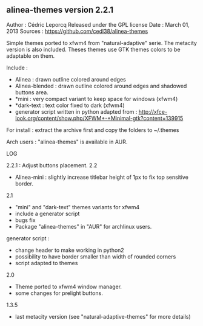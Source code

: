alinea-themes version 2.2.1
-------------------------

Author : Cédric Leporcq
Released under the GPL license
Date : March 01, 2013
Sources : https://github.com/cedl38/alinea-themes

Simple themes ported to xfwm4 from "natural-adaptive" serie. The metacity version is also included. Theses themes use GTK themes colors to be adaptable on them.

Include :
- Alinea : drawn outline colored around edges
- Alinea-blended : drawn outline colored around edges and shadowed buttons area.
- *mini : very compact variant to keep space for windows (xfwm4)
- *dark-text : text color fixed to dark (xfwm4)
- generator script written in python adapted from :
http://xfce-look.org/content/show.php/XFWM+-+Minimal-gtk?content=139915

For install : extract the archive first and copy the folders to ~/.themes
 
Arch users : "alinea-themes" is available in AUR.

LOG

2.2.1 : Adjust buttons placement.
2.2
 - Alinea-mini : slightly increase titlebar height of 1px to fix top sensitive border.
 
2.1
 - "mini" and "dark-text" themes variants for xfwm4
 - include a generator script
 - bugs fix
 - Package "alinea-themes" in "AUR" for archlinux users.

generator script :
 - change header to make working in python2
 - possibility to have border smaller than width of rounded corners
 - script adapted to themes

2.0
 - Theme ported to xfwm4 window manager.
 - some changes for prelight buttons.

1.3.5
 - last metacity version (see "natural-adaptive-themes" for more details)

